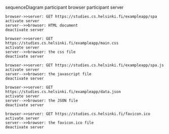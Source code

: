 sequenceDiagram
    participant browser
    participant server

    browser->>server: GET https://studies.cs.helsinki.fi/exampleapp/spa
    activate server
    server-->>browser: HTML document
    deactivate server

    browser->>server: GET https://studies.cs.helsinki.fi/exampleapp/main.css
    activate server
    server-->>browser: the css file
    deactivate server

    browser->>server: GET https://studies.cs.helsinki.fi/exampleapp/spa.js
    activate server
    server-->>browser: the javascript file
    deactivate server

    browser->>server: GET https://studies.cs.helsinki.fi/exampleapp/data.json
    activate server
    server-->>browser: the JSON file
    deactivate server

    browser->>server: GET https://studies.cs.helsinki.fi/favicon.ico
    activate server
    server-->>browser: the favicon.ico file
    deactivate server

